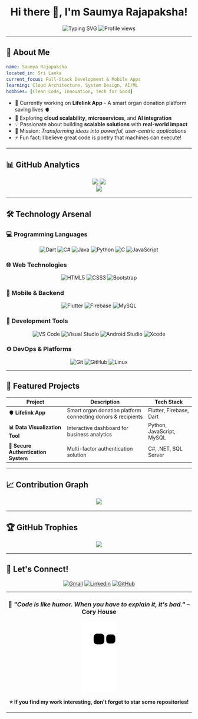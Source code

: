 # <h1 align="center">Hi there 👋, I'm Saumya Rajapaksha!</h1>

<div align="center">
  
  <img src="https://readme-typing-svg.herokuapp.com?font=Fira+Code&size=28&duration=3000&pause=1000&color=00D9FF&center=true&vCenter=true&width=600&lines=Full-Stack+Developer+%F0%9F%9A%80;Mobile+App+Developer+%F0%9F%93%B1;Open+Source+Enthusiast+%E2%9C%A8;Building+Tech+for+Impact+%F0%9F%8C%9F" alt="Typing SVG" />
  
  <img src="https://komarev.com/ghpvc/?username=SaumyaSM&label=Profile%20Views&color=00d9ff&style=for-the-badge" alt="Profile views" />
  
</div></div>

---

## 🌟 About Me

```yaml
name: Saumya Rajapaksha
located_in: Sri Lanka
current_focus: Full-Stack Development & Mobile Apps
learning: Cloud Architecture, System Design, AI/ML
hobbies: [Clean Code, Innovation, Tech for Good]
```

- 🔭 Currently working on **Lifelink App** - A smart organ donation platform saving lives 🫀
- 🌱 Exploring **cloud scalability**, **microservices**, and **AI integration**
- 💡 Passionate about building **scalable solutions** with **real-world impact**
- 🎯 Mission: *Transforming ideas into powerful, user-centric applications*
- ⚡ Fun fact: I believe great code is poetry that machines can execute!

---

## 📊 GitHub Analytics

<div align="center">
  <img height="180em" src="https://github-readme-stats.vercel.app/api?username=SaumyaSM&show_icons=true&theme=radical&include_all_commits=true&count_private=true&hide_border=true&bg_color=0D1117&title_color=00D9FF&icon_color=00D9FF&text_color=FFF"/>
  <img height="180em" src="https://github-readme-stats.vercel.app/api/top-langs/?username=SaumyaSM&layout=compact&langs_count=8&theme=radical&hide_border=true&bg_color=0D1117&title_color=00D9FF&text_color=FFF"/>
</div>

<div align="center">
  <img src="https://github-readme-streak-stats.herokuapp.com?user=SaumyaSM&theme=radical&hide_border=true&background=0D1117&stroke=00D9FF&ring=00D9FF&fire=FF6B6B&currStreakLabel=00D9FF" />
</div>

---

## 🛠️ Technology Arsenal

### 💻 Programming Languages
<div align="center">
  
![Dart](https://img.shields.io/badge/Dart-0175C2?style=for-the-badge&logo=dart&logoColor=white)
![C#](https://img.shields.io/badge/C%23-239120?style=for-the-badge&logo=c-sharp&logoColor=white)
![Java](https://img.shields.io/badge/Java-ED8B00?style=for-the-badge&logo=java&logoColor=white)
![Python](https://img.shields.io/badge/Python-3776AB?style=for-the-badge&logo=python&logoColor=white)
![C](https://img.shields.io/badge/C-00599C?style=for-the-badge&logo=c&logoColor=white)
![JavaScript](https://img.shields.io/badge/JavaScript-F7DF1E?style=for-the-badge&logo=javascript&logoColor=black)

</div>

### 🌐 Web Technologies
<div align="center">
  
![HTML5](https://img.shields.io/badge/HTML5-E34F26?style=for-the-badge&logo=html5&logoColor=white)
![CSS3](https://img.shields.io/badge/CSS3-1572B6?style=for-the-badge&logo=css3&logoColor=white)
![Bootstrap](https://img.shields.io/badge/Bootstrap-563D7C?style=for-the-badge&logo=bootstrap&logoColor=white)

</div>

### 📱 Mobile & Backend
<div align="center">
  
![Flutter](https://img.shields.io/badge/Flutter-02569B?style=for-the-badge&logo=flutter&logoColor=white)
![Firebase](https://img.shields.io/badge/Firebase-FFCA28?style=for-the-badge&logo=firebase&logoColor=black)
![MySQL](https://img.shields.io/badge/MySQL-00000F?style=for-the-badge&logo=mysql&logoColor=white)

</div>

### 🔧 Development Tools
<div align="center">
  
![VS Code](https://img.shields.io/badge/VS_Code-007ACC?style=for-the-badge&logo=visual%20studio%20code&logoColor=white)
![Visual Studio](https://img.shields.io/badge/Visual_Studio-5C2D91?style=for-the-badge&logo=visual%20studio&logoColor=white)
![Android Studio](https://img.shields.io/badge/Android_Studio-3DDC84?style=for-the-badge&logo=android-studio&logoColor=white)
![Xcode](https://img.shields.io/badge/Xcode-007ACC?style=for-the-badge&logo=Xcode&logoColor=white)

</div>

### ⚙️ DevOps & Platforms
<div align="center">
  
![Git](https://img.shields.io/badge/Git-F05032?style=for-the-badge&logo=git&logoColor=white)
![GitHub](https://img.shields.io/badge/GitHub-100000?style=for-the-badge&logo=github&logoColor=white)
![Linux](https://img.shields.io/badge/Linux-FCC624?style=for-the-badge&logo=linux&logoColor=black)

</div>

---

## 🚀 Featured Projects

<div align="center">

| Project | Description | Tech Stack |
|---------|-------------|------------|
| **🫀 Lifelink App** | Smart organ donation platform connecting donors & recipients | Flutter, Firebase, Dart |
| **📊 Data Visualization Tool** | Interactive dashboard for business analytics | Python, JavaScript, MySQL |
| **🔐 Secure Authentication System** | Multi-factor authentication solution | C#, .NET, SQL Server |

</div>

---

## 📈 Contribution Graph

<div align="center">
  <img src="https://github-readme-activity-graph.vercel.app/graph?username=SaumyaSM&theme=react-dark&bg_color=0D1117&color=00D9FF&line=00D9FF&point=FF6B6B&area=true&hide_border=true" />
</div>

---

## 🏆 GitHub Trophies

<div align="center">
  <img src="https://github-profile-trophy.vercel.app/?username=SaumyaSM&theme=radical&no-frame=true&no-bg=false&margin-w=4&row=1" />
</div>

---

## 💬 Let's Connect!

<div align="center">
  
[![Gmail](https://img.shields.io/badge/Gmail-D14836?style=for-the-badge&logo=gmail&logoColor=white)](mailto:saumyarsmr@gmail.com)
[![LinkedIn](https://img.shields.io/badge/LinkedIn-0077B5?style=for-the-badge&logo=linkedin&logoColor=white)](https://www.linkedin.com/in/saumya-rajapaksha-b1454a252)
[![GitHub](https://img.shields.io/badge/GitHub-100000?style=for-the-badge&logo=github&logoColor=white)](https://github.com/SaumyaSM)

</div>

---

<div align="center">
  
### 💭 *"Code is like humor. When you have to explain it, it's bad."* – Cory House

![Snake animation](https://github.com/SaumyaSM/SaumyaSM/blob/output/github-contribution-grid-snake.svg)

**⭐ If you find my work interesting, don't forget to star some repositories!**

</div>

---
